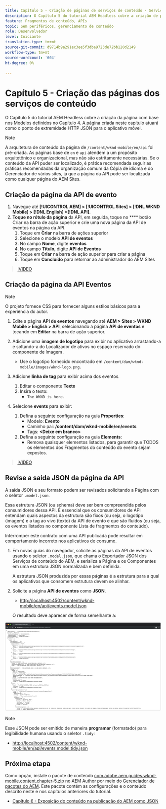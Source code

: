 ```yaml
---
title: Capítulo 5 - Criação de páginas de serviços de conteúdo - Serviços de conteúdo
description: O Capítulo 5 do tutorial AEM Headless cobre a criação de páginas com base nos Modelos definidos no Capítulo 4. Essas páginas atuarão como pontos finais HTTP JSON.
feature: Fragmentos de conteúdo, APIs
topic: Sem periféricos, gerenciamento de conteúdo
role: Desenvolvedor
level: Iniciante
translation-type: tm+mt
source-git-commit: d9714b9a291ec3ee5f3dba9723de72bb120d2149
workflow-type: tm+mt
source-wordcount: '604'
ht-degree: 0%

---
```



# Capítulo 5 - Criação das páginas dos serviços de conteúdo

O Capítulo 5 do tutorial AEM Headless cobre a criação da página com base nos Modelos definidos no Capítulo 4. A página criada neste capítulo atuará como o ponto de extremidade HTTP JSON para o aplicativo móvel.

>[!NOTE]
>
> A arquitetura de conteúdo da página de `/content/wknd-mobile/en/api` foi pré-criada. As páginas base de `en` e `api` atendem a um propósito arquitetônico e organizacional, mas não são estritamente necessárias. Se o conteúdo da API puder ser localizado, é prática recomendada seguir as práticas recomendadas da organização comum da Cópia de idioma e do Gerenciador de vários sites, já que a página da API pode ser localizada como qualquer página do AEM Sites.

## Criação da página da API de evento

1. Navegue até **[!UICONTROL AEM] > [!UICONTROL Sites] > [!DNL WKND Mobile] > [!DNL English] >[!DNL API]**.
1. **Toque no rótulo da página** da API, em seguida, toque no  **** botão Criar na barra de ação superior e crie uma nova página da API de eventos na página da API.
   1. Toque em **Criar** na barra de ações superior
   1. Selecione o modelo **API de eventos**
   1. No campo **Nome**, digite **eventos**
   1. No campo **Título**, digite **API de Eventos**
   1. Toque em **Criar** na barra de ação superior para criar a página
   1. Toque em **Concluído** para retornar ao administrador do AEM Sites

>[!VIDEO](https://video.tv.adobe.com/v/28340/?quality=12&learn=on)

## Criação da página da API Eventos

>[!NOTE]
>
> O projeto fornece CSS para fornecer alguns estilos básicos para a experiência do autor.

1. Edite a página **API de eventos** navegando até **AEM > Sites > WKND Mobile > English > API**, selecionando a página **API de eventos** e tocando em **Editar** na barra de ação superior.
1. Adicione uma **imagem de logotipo** para exibir no aplicativo arrastando-a e soltando-a do Localizador de ativos no espaço reservado do componente de Imagem .
   * Use o logotipo fornecido encontrado em `/content/dam/wknd-mobile/images/wknd-logo.png`.

1. Adicione **linha de tag** para exibir acima dos eventos.
   1. Editar o componente **Texto**
   1. Insira o texto:
      * `The WKND is here.`

1. Selecione **events** para exibir:
   1. Defina a seguinte configuração na guia **Properties**:
      * Modelo: **Evento**
      * Caminho pai: **/content/dam/wknd-mobile/en/events**
      * Tags: **&lt;Deixe em branco>**
   1. Defina a seguinte configuração na guia **Elements**:
      * Remova quaisquer elementos listados, para garantir que TODOS os elementos dos Fragmentos do conteúdo do evento sejam expostos.

>[!VIDEO](https://video.tv.adobe.com/v/28339/?quality=12&learn=on)

## Revise a saída JSON da página da API

A saída JSON e seu formato podem ser revisados solicitando a Página com o seletor `.model.json`.

Essa estrutura JSON (ou schema) deve ser bem compreendida pelos consumidores dessa API. É essencial que os consumidores de API entendam quais aspectos da estrutura são fixos (ou seja, o logotipo (imagem) e a tag ao vivo (texto) da API de evento e que são fluidos (ou seja, os eventos listados no componente Lista de fragmentos do conteúdo).

Interromper este contrato com uma API publicada pode resultar em comportamento incorreto nos aplicativos de consumo.

1. Em novas guias do navegador, solicite as páginas da API de eventos usando o seletor `.model.json`, que chama o Exportador JSON dos Serviços de conteúdo do AEM, e serializa a Página e os Componentes em uma estrutura JSON normalizada e bem definida.

   A estrutura JSON produzida por essas páginas é a estrutura para a qual os aplicativos que consomem estrutura devem se alinhar.

1. Solicite a página **API de eventos** como **JSON**.

   * [http://localhost:4502/content/wknd-mobile/en/api/events.model.json](http://localhost:4502/content/wknd-mobile/en/api/events.model.tidy.json)

   O resultado deve aparecer de forma semelhante a:

![Saída JSON do AEM Content Services](assets/chapter-5/json-output.png)

>[!NOTE]
>
> Esse JSON pode ser emitido de maneira **programar** (formatado) para legibilidade humana usando o seletor `.tidy`:
> * [http://localhost:4502/content/wknd-mobile/en/api/events.model.tidy.json](http://localhost:4502/content/wknd-mobile/en/api/events.model.tidy.json)


## Próxima etapa

Como opção, instale o pacote de conteúdo [com.adobe.aem.guides.wknd-mobile.content.chapter-5.zip](https://github.com/adobe/aem-guides-wknd-mobile/releases/latest) no AEM Author por meio do [Gerenciador de pacotes do AEM](http://localhost:4502/crx/packmgr/index.jsp). Este pacote contém as configurações e o conteúdo descrito neste e nos capítulos anteriores do tutorial.

* [Capítulo 6 - Exposição do conteúdo na publicação do AEM como JSON](./chapter-6.md)
